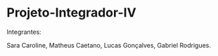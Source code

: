 # Projeto-Integrador-IV

Integrantes:

Sara Caroline,
Matheus Caetano,
Lucas Gonçalves,
Gabriel Rodrigues.
